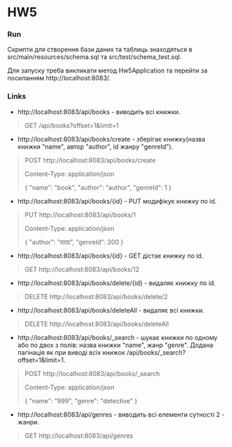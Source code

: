 # HW5
### Run
Скрипти для створення бази даних та таблиць знаходяться в src/main/resources/schema.sql та src/test/schema_test.sql. 

Для запуску треба викликати метод Hw5Application та перейти за посиланням http://localhost:8083/. 

### Links 
* http://localhost:8083/api/books - виводить всі книжки. 

> GET /api/books?offset=1&limit=1
* http://localhost:8083/api/books/create - зберігає книжку(назва книжки "name", автор "author", id жанру "genreId"). 

> POST http://localhost:8083/api/books/create
> 
> Content-Type: application/json
> 
> {
>   "name": "book",
>   "author": "author",
>   "genreId": 1
> }
* http://localhost:8083/api/books/{id} - PUT модифікує книжку по id.

> PUT http://localhost:8083/api/books/1
> 
> Content-Type: application/json
> 
> {
>   "author": "ttttt",
>   "genreId": 200
> }
* http://localhost:8083/api/books/{id} - GET дістає книжку по id. 

> GET http://localhost:8083/api/books/12
* http://localhost:8083/api/books/delete/{id} - видаляє книжку по id.

> DELETE http://localhost:8083/api/books/delete/2
* http://localhost:8083/api/books/deleteAll - видаляє всі книжки. 

> DELETE http://localhost:8083/api/books/deleteAll
* http://localhost:8083/api/books/_search - шукає книжки по одному або по двох з полів: назва книжки "name", жанр "genre". Додана пагінація як при виводі всіх книжок /api/books/_search?offset=1&limit=1.

> POST http://localhost:8083/api/books/_search
> 
> Content-Type: application/json
> 
> {
>   "name": "999",
>   "genre": "detective"
> }
* http://localhost:8083/api/genres - виводить всі елементи сутності 2 - жанри. 

> GET http://localhost:8083/api/genres
